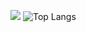 ![](https://github-readme-stats.vercel.app/api?username=01-ai&show_icons=true&theme=transparent)
![Top Langs](https://github-readme-stats.vercel.app/api/top-langs/?username=01-ai&layout=compact&theme=tokyonight)
